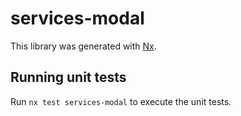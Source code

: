 # services-modal

This library was generated with [Nx](https://nx.dev).

## Running unit tests

Run `nx test services-modal` to execute the unit tests.
